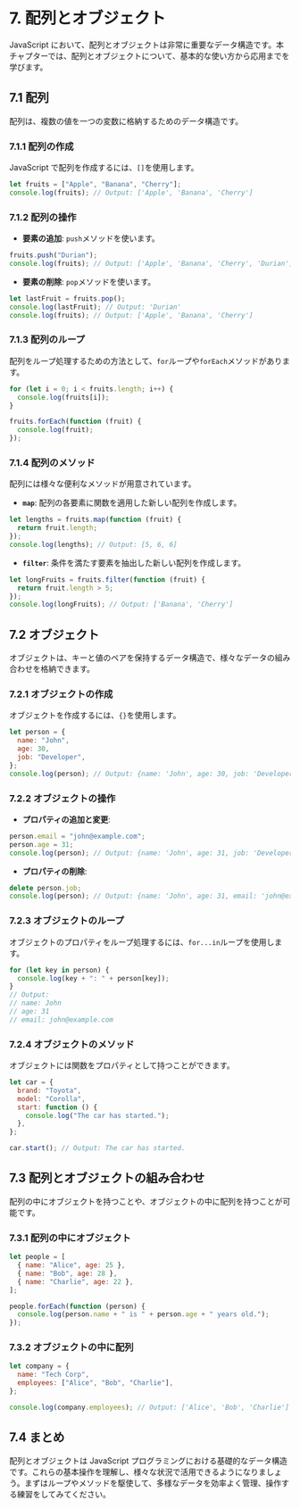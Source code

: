 # 7. 配列とオブジェクト

JavaScript において、配列とオブジェクトは非常に重要なデータ構造です。本チャプターでは、配列とオブジェクトについて、基本的な使い方から応用までを学びます。

## 7.1 配列

配列は、複数の値を一つの変数に格納するためのデータ構造です。

### 7.1.1 配列の作成

JavaScript で配列を作成するには、`[]`を使用します。

```javascript
let fruits = ["Apple", "Banana", "Cherry"];
console.log(fruits); // Output: ['Apple', 'Banana', 'Cherry']
```

### 7.1.2 配列の操作

- **要素の追加**: `push`メソッドを使います。

```javascript
fruits.push("Durian");
console.log(fruits); // Output: ['Apple', 'Banana', 'Cherry', 'Durian']
```

- **要素の削除**: `pop`メソッドを使います。

```javascript
let lastFruit = fruits.pop();
console.log(lastFruit); // Output: 'Durian'
console.log(fruits); // Output: ['Apple', 'Banana', 'Cherry']
```

### 7.1.3 配列のループ

配列をループ処理するための方法として、`for`ループや`forEach`メソッドがあります。

```javascript
for (let i = 0; i < fruits.length; i++) {
  console.log(fruits[i]);
}

fruits.forEach(function (fruit) {
  console.log(fruit);
});
```

### 7.1.4 配列のメソッド

配列には様々な便利なメソッドが用意されています。

- **`map`**: 配列の各要素に関数を適用した新しい配列を作成します。

```javascript
let lengths = fruits.map(function (fruit) {
  return fruit.length;
});
console.log(lengths); // Output: [5, 6, 6]
```

- **`filter`**: 条件を満たす要素を抽出した新しい配列を作成します。

```javascript
let longFruits = fruits.filter(function (fruit) {
  return fruit.length > 5;
});
console.log(longFruits); // Output: ['Banana', 'Cherry']
```

## 7.2 オブジェクト

オブジェクトは、キーと値のペアを保持するデータ構造で、様々なデータの組み合わせを格納できます。

### 7.2.1 オブジェクトの作成

オブジェクトを作成するには、`{}`を使用します。

```javascript
let person = {
  name: "John",
  age: 30,
  job: "Developer",
};
console.log(person); // Output: {name: 'John', age: 30, job: 'Developer'}
```

### 7.2.2 オブジェクトの操作

- **プロパティの追加と変更**:

```javascript
person.email = "john@example.com";
person.age = 31;
console.log(person); // Output: {name: 'John', age: 31, job: 'Developer', email: 'john@example.com'}
```

- **プロパティの削除**:

```javascript
delete person.job;
console.log(person); // Output: {name: 'John', age: 31, email: 'john@example.com'}
```

### 7.2.3 オブジェクトのループ

オブジェクトのプロパティをループ処理するには、`for...in`ループを使用します。

```javascript
for (let key in person) {
  console.log(key + ": " + person[key]);
}
// Output:
// name: John
// age: 31
// email: john@example.com
```

### 7.2.4 オブジェクトのメソッド

オブジェクトには関数をプロパティとして持つことができます。

```javascript
let car = {
  brand: "Toyota",
  model: "Corolla",
  start: function () {
    console.log("The car has started.");
  },
};

car.start(); // Output: The car has started.
```

## 7.3 配列とオブジェクトの組み合わせ

配列の中にオブジェクトを持つことや、オブジェクトの中に配列を持つことが可能です。

### 7.3.1 配列の中にオブジェクト

```javascript
let people = [
  { name: "Alice", age: 25 },
  { name: "Bob", age: 28 },
  { name: "Charlie", age: 22 },
];

people.forEach(function (person) {
  console.log(person.name + " is " + person.age + " years old.");
});
```

### 7.3.2 オブジェクトの中に配列

```javascript
let company = {
  name: "Tech Corp",
  employees: ["Alice", "Bob", "Charlie"],
};

console.log(company.employees); // Output: ['Alice', 'Bob', 'Charlie']
```

## 7.4 まとめ

配列とオブジェクトは JavaScript プログラミングにおける基礎的なデータ構造です。これらの基本操作を理解し、様々な状況で活用できるようになりましょう。まずはループやメソッドを駆使して、多様なデータを効率よく管理、操作する練習をしてみてください。

